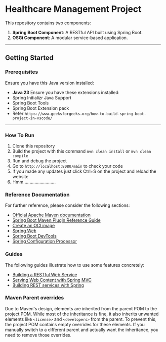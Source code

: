 # Healthcare Management Project

This repository contains two components:
1. **Spring Boot Component**: A RESTful API built using Spring Boot.
2. **OSGi Component**: A modular service-based application.

---

## **Getting Started**

### Prerequisites

Ensure you have this Java version installed:
- **Java 23** 
Ensure you have these extensions installed:
- Spring Initializr Java Support 
- Spring Boot Tools 
- Spring Boot Extension pack
- Refer `https://www.geeksforgeeks.org/how-to-build-spring-boot-project-in-vscode/`

---

### How To Run
1. Clone this repository
2. Build the project with this command `mvn clean install` or `mvn clean compile`
3. Run and debug the project
4. Go to `http://localhost:8080/main` to check your code
5. If you made any updates just click Ctrl+S on the project and reload the website
6. Hmm..........................

### Reference Documentation
For further reference, please consider the following sections:

* [Official Apache Maven documentation](https://maven.apache.org/guides/index.html)
* [Spring Boot Maven Plugin Reference Guide](https://docs.spring.io/spring-boot/3.4.0/maven-plugin)
* [Create an OCI image](https://docs.spring.io/spring-boot/3.4.0/maven-plugin/build-image.html)
* [Spring Web](https://docs.spring.io/spring-boot/3.4.0/reference/web/servlet.html)
* [Spring Boot DevTools](https://docs.spring.io/spring-boot/3.4.0/reference/using/devtools.html)
* [Spring Configuration Processor](https://docs.spring.io/spring-boot/3.4.0/specification/configuration-metadata/annotation-processor.html)

### Guides
The following guides illustrate how to use some features concretely:

* [Building a RESTful Web Service](https://spring.io/guides/gs/rest-service/)
* [Serving Web Content with Spring MVC](https://spring.io/guides/gs/serving-web-content/)
* [Building REST services with Spring](https://spring.io/guides/tutorials/rest/)

### Maven Parent overrides

Due to Maven's design, elements are inherited from the parent POM to the project POM.
While most of the inheritance is fine, it also inherits unwanted elements like `<license>` and `<developers>` from the parent.
To prevent this, the project POM contains empty overrides for these elements.
If you manually switch to a different parent and actually want the inheritance, you need to remove those overrides.

